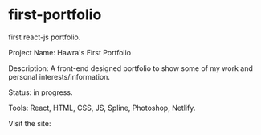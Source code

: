 # first-portfolio
first react-js portfolio.

Project Name: Hawra's First Portfolio

Description: A front-end designed portfolio to show some of my work and personal interests/information. 

Status: in progress.

Tools: React, HTML, CSS, JS, Spline, Photoshop, Netlify.

Visit the site: 

